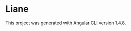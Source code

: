 # Liane

This project was generated with [Angular CLI](https://github.com/angular/angular-cli) version 1.4.8.